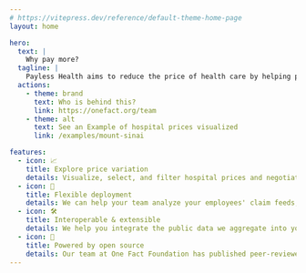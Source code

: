 ```yaml
---
# https://vitepress.dev/reference/default-theme-home-page
layout: home

hero:
  text: |
    Why pay more?
  tagline: |
    Payless Health aims to reduce the price of health care by helping people and employers make decisions using open source AI and data.
  actions:
    - theme: brand
      text: Who is behind this?
      link: https://onefact.org/team
    - theme: alt
      text: See an Example of hospital prices visualized
      link: /examples/mount-sinai

features:
  - icon: 📈
    title: Explore price variation
    details: Visualize, select, and filter hospital prices and negotiated rates with millions or billions of records.
  - icon: 🚀
    title: Flexible deployment
    details: We can help your team analyze your employees' claim feeds, and have trained hundreds of people using the infrastructure required for this.
  - icon: 🛠️
    title: Interoperable & extensible
    details: We help you integrate the public data we aggregate into your workflows, identify insights, and create action plans to reduce the cost of care.
  - icon: 🦆
    title: Powered by open source
    details: Our team at One Fact Foundation has published peer-reviewed papers in health equity and bioinformatics research, including having built one of the first large language models for health care, cited over 500+ times. This can help increase transparency and trust in our tools, in addition to our status as a 501(c)(3) non-profit.
---
```


